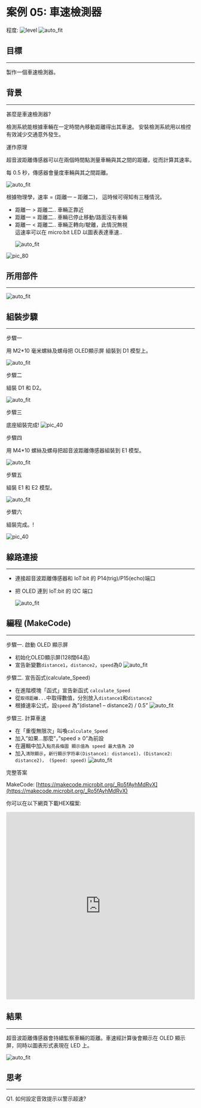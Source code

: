 # 案例 05: 車速檢測器

程度: ![level](images/level3.png)
![auto_fit](images/Case5/case-05.png)<P>

## 目標
<HR>

製作一個車速檢測器。<BR><P>

## 背景
<HR>

<span id="subtitle">甚麼是車速檢測器?</span><P>
檢測系統能根據車輛在一定時間內移動距離得出其車速。 安裝檢測系統用以檢控有效減少交通意外發生。<BR><P>

<span id="subtitle">運作原理</span><P>
超音波距離傳感器可以在兩個時間點測量車輛與其之間的距離，從而計算其速率。 <BR><P>
每 0.5 秒，傳感器會量度車輛與其之間距離。 <BR><P>
![auto_fit](images/Case5/Case5_des1.png)<P>
根據物理學，速率 = (距離一 – 距離二)， 這時候可得知有三種情況。<BR>
* 距離一 > 距離二.. 車輛正靠近<BR>
* 距離一 = 距離二.. 車輛已停止移動/路面沒有車輛<BR>
* 距離一 < 距離二.. 車輛正轉向/駛離，此情況無視<BR>
這速率可以在 micro:bit LED 以圖表表達車速..<BR><P>
![auto_fit](images/Case5/Case5_des2.png)<P>

![pic_80](images/Case5/Concept-diagram-Case5.png)<P>
## 所用部件
<HR>

![auto_fit](images/Case5/Case5_parts.png)<P>

## 組裝步驟
<HR>

<span id="subtitle">步驟一</span><P>
用 M2\*10 毫米螺絲及螺母把 OLED顯示屏 組裝到 D1 模型上。<BR><P>
![auto_fit](images/Case5/Case5_ass1.png)<P>
<span id="subtitle">步驟二</span><P>
組裝 D1 和 D2。<BR><P>
![auto_fit](images/Case5/Case5_ass2.png)<P>
<span id="subtitle">步驟三</span><P>
底座組裝完成!
![pic_40](images/Case5/Case5_ass3.png)<P>
<span id="subtitle">步驟四</span><P>
用 M4\*10 螺絲及螺母把超音波距離傳感器組裝到 E1 模型。<BR><P>
![auto_fit](images/Case5/Case5_ass4.png)<P>
<span id="subtitle">步驟五</span><P>
組裝 E1 和 E2 模型。<BR><P>
![auto_fit](images/Case5/Case5_ass5.png)<P>
<span id="subtitle">步驟六</span><P>
組裝完成。!<BR><P>
![pic_40](images/Case5/Case5_ass6.png)<P>

## 線路連接
<HR>

* 連接超音波距離傳感器和 IoT:bit 的 P14(trig)/P15(echo)端口 <BR><P>
* 把 OLED 連到 IoT:bit 的 I2C 端口 <BR><P>
![auto_fit](images/Case5/Case5_hardware.png)<P>

## 編程 (MakeCode)
<HR>

<span id="subtitle">步驟一. 啟動 OLED 顯示屏</span><P>
* 初始化OLED顯示屏(128闊64高)
* 宣告新變數`distance1`，`distance2`，`speed`為0
![auto_fit](images/Case5/Case5_p1.png)<P>

<span id="subtitle">步驟二. 宣告函式(calculate_Speed)</span><P>
* 在進階模塊「函式」宣告新函式 `calculate_Speed`
* 從`取得距離...`中取得數值，分別放入`distance1`和`distance2`
* 根據速率公式，設`speed` 為”(distane1 – distance2) / 0.5”
![auto_fit](images/Case5/Case5_p2.png)<P>

<span id="subtitle">步驟三. 計算車速</span><P>
* 在「重復無限次」叫喚`calculate_Speed`
* 加入”如果...那麼”，”speed ≥ 0”為前設
* 在邏輯中加入`點亮長條圖 顯示值為 speed 最大值為 20`
* 加入`清除顯示`，`新行顯示字符串(Distance1: distance1)，(Distance2: distance2)， (Speed: speed)`
![auto_fit](images/Case5/Case5_p3.png)<P>


<span id="subtitle">完整答案<BR><P>
MakeCode: [https://makecode.microbit.org/_Ro5fAyhMdRvX](https://makecode.microbit.org/_Ro5fAyhMdRvX)<BR><P>
你可以在以下網頁下載HEX檔案:<BR>
<iframe src="https://makecode.microbit.org/#pub:_Ro5fAyhMdRvX" width="100%" height="500" frameborder="0"></iframe>


## 結果
<HR>

超音波距離傳感器會持續監察車輛的距離。車速經計算後會顯示在 OLED 顯示屏，同時以圖表形式表現在 LED 上。<BR><P>
![auto_fit](images/Case5/Case5_result.gif)<P>

## 思考
<HR>

Q1. 如何設定音效提示以警示超速?<BR><P>

